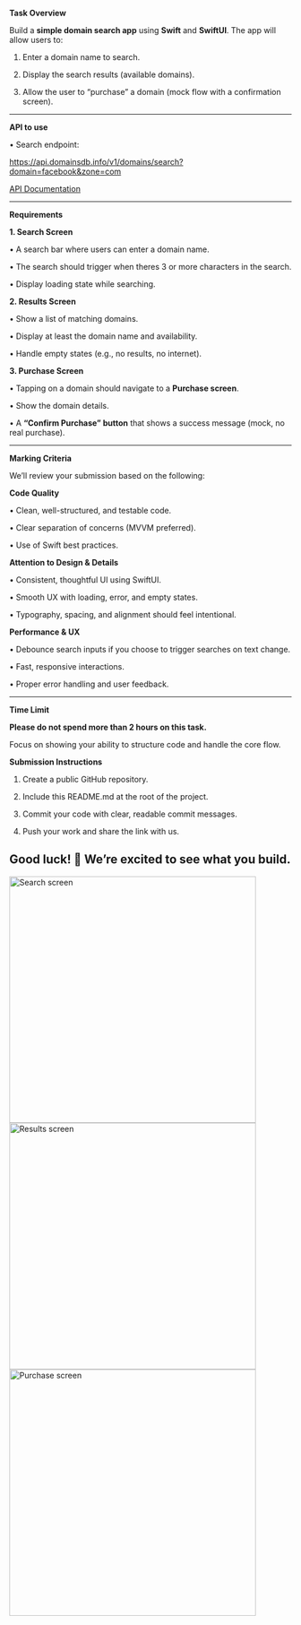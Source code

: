 **Task Overview**

Build a **simple domain search app** using **Swift** and **SwiftUI**. The app will allow users to:

1.  Enter a domain name to search.

2.  Display the search results (available domains).

3.  Allow the user to “purchase” a domain (mock flow with a confirmation screen).

---

**API to use**

•  Search endpoint:

https://api.domainsdb.info/v1/domains/search?domain=facebook&zone=com

[API Documentation](https://api.domainsdb.info/v1/)

---

**Requirements**


**1. Search Screen**

•  A search bar where users can enter a domain name. 

•  The search should trigger when theres 3 or more characters in the search.

•  Display loading state while searching.

  

**2. Results Screen**

•  Show a list of matching domains.

•  Display at least the domain name and availability.

•  Handle empty states (e.g., no results, no internet).

  

**3. Purchase Screen**

•  Tapping on a domain should navigate to a **Purchase screen**.

•  Show the domain details.

•  A **“Confirm Purchase” button** that shows a success message (mock, no real purchase).

---
**Marking Criteria**

  

We’ll review your submission based on the following:

  

**Code Quality**

•  Clean, well-structured, and testable code.

•  Clear separation of concerns (MVVM preferred).

•  Use of Swift best practices.

  

**Attention to Design & Details**

•  Consistent, thoughtful UI using SwiftUI.

•  Smooth UX with loading, error, and empty states.

•  Typography, spacing, and alignment should feel intentional.

  

**Performance & UX**

•  Debounce search inputs if you choose to trigger searches on text change.

•  Fast, responsive interactions.

•  Proper error handling and user feedback.


---
**Time Limit**

  

**Please do not spend more than 2 hours on this task.**

Focus on showing your ability to structure code and handle the core flow.

**Submission Instructions**

1.  Create a public GitHub repository.

2.  Include this README.md at the root of the project.

3.  Commit your code with clear, readable commit messages.

4.  Push your work and share the link with us.


Good luck! 🎉 We’re excited to see what you build.
---
<img width="440" alt="Search screen" src="https://github.com/user-attachments/assets/2877d7f5-11f3-4d07-9011-a87b8ebf0521" />

<img width="440" alt="Results screen" src="https://github.com/user-attachments/assets/a545ff5a-a372-4d30-8ec5-09411052d779" />


<img width="440" alt="Purchase screen" src="https://github.com/user-attachments/assets/a643298b-9980-4688-9cea-d03e0444adef" />
